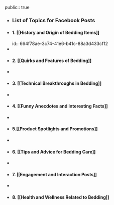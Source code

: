 public:: true

- ### List of Topics for Facebook Posts
- #### 1. [[History and Origin of Bedding Items]]
  id:: 664f78ae-3c74-41e6-b41c-88a3d433cf12
-
- #### 2. [[Quirks and Features of Bedding]]
-
- #### 3. [[Technical Breakthroughs in Bedding]]
-
- #### 4. [[Funny Anecdotes and Interesting Facts]]
-
- #### 5.[[Product Spotlights and Promotions]]
-
- #### 6. [[Tips and Advice for Bedding Care]]
-
- #### 7. [[Engagement and Interaction Posts]]
-
- #### 8. [[Health and Wellness Related to Bedding]]